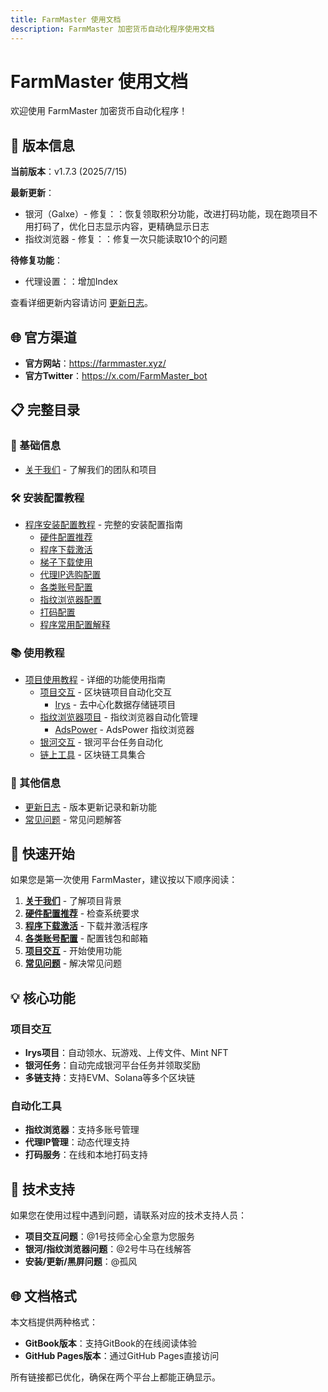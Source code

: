 ```yaml
---
title: FarmMaster 使用文档
description: FarmMaster 加密货币自动化程序使用文档
---
```


# FarmMaster 使用文档

欢迎使用 FarmMaster 加密货币自动化程序！

## 🚀 版本信息

**当前版本**：v1.7.3 (2025/7/15)

**最新更新**：
- 银河（Galxe）- 修复：：恢复领取积分功能，改进打码功能，现在跑项目不用打码了，优化日志显示内容，更精确显示日志
- 指纹浏览器 - 修复：：修复一次只能读取10个的问题

**待修复功能**：
- 代理设置：：增加Index

查看详细更新内容请访问 [更新日志](changelog/)。

## 🌐 官方渠道

- **官方网站**：https://farmmaster.xyz/
- **官方Twitter**：https://x.com/FarmMaster_bot

## 📋 完整目录

### 📖 基础信息
- [关于我们](about/) - 了解我们的团队和项目

### 🛠️ 安装配置教程
- [程序安装配置教程](installation/) - 完整的安装配置指南
  - [硬件配置推荐](installation/hardware.md)
  - [程序下载激活](installation/download.md)
  - [梯子下载使用](installation/proxy.md)
  - [代理IP选购配置](installation/proxy-ip.md)
  - [各类账号配置](installation/accounts.md)
  - [指纹浏览器配置](installation/fingerprint.md)
  - [打码配置](installation/captcha.md)
  - [程序常用配置解释](installation/config.md)

### 📚 使用教程
- [项目使用教程](usage/) - 详细的功能使用指南
  - [项目交互](usage/project-interaction/) - 区块链项目自动化交互
    - [Irys](usage/project-interaction/irys.md) - 去中心化数据存储链项目
  - [指纹浏览器项目](usage/fingerprint-browser/) - 指纹浏览器自动化管理
    - [AdsPower](usage/fingerprint-browser/adspower.md) - AdsPower 指纹浏览器
  - [银河交互](usage/galxe/) - 银河平台任务自动化
  - [链上工具](usage/onchain-tools/) - 区块链工具集合

### 📝 其他信息
- [更新日志](changelog/) - 版本更新记录和新功能
- [常见问题](faq/) - 常见问题解答

## 🚀 快速开始

如果您是第一次使用 FarmMaster，建议按以下顺序阅读：

1. **[关于我们](about/)** - 了解项目背景
2. **[硬件配置推荐](installation/hardware.md)** - 检查系统要求
3. **[程序下载激活](installation/download.md)** - 下载并激活程序
4. **[各类账号配置](installation/accounts.md)** - 配置钱包和邮箱
5. **[项目交互](usage/project-interaction/)** - 开始使用功能
6. **[常见问题](faq/)** - 解决常见问题

## 💡 核心功能

### 项目交互
- **Irys项目**：自动领水、玩游戏、上传文件、Mint NFT
- **银河任务**：自动完成银河平台任务并领取奖励
- **多链支持**：支持EVM、Solana等多个区块链

### 自动化工具
- **指纹浏览器**：支持多账号管理
- **代理IP管理**：动态代理支持
- **打码服务**：在线和本地打码支持

## 🔧 技术支持

如果您在使用过程中遇到问题，请联系对应的技术支持人员：

- **项目交互问题**：@1号技师全心全意为您服务
- **银河/指纹浏览器问题**：@2号牛马在线解答
- **安装/更新/黑屏问题**：@孤风

## 🌐 文档格式

本文档提供两种格式：
- **GitBook版本**：支持GitBook的在线阅读体验
- **GitHub Pages版本**：通过GitHub Pages直接访问

所有链接都已优化，确保在两个平台上都能正确显示。